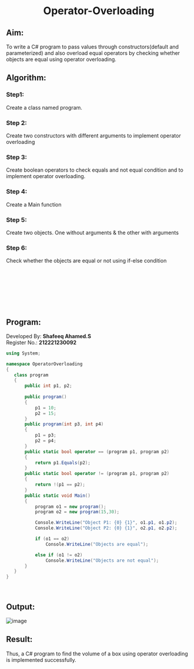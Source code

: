 # <p align="center">Operator-Overloading</p>


## Aim:
To write a C# program to pass values through constructors(default and parameterized) and also overload equal operators by checking whether objects are equal using operator overloading. 
 
## Algorithm:
### Step1:
Create a class named program.
### Step 2:
Create two constructors with different arguments to implement operator overloading
### Step 3:
Create boolean operators to check equals and not equal condition and to implement operator overloading.
### Step 4:
Create a Main function
### Step 5:
Create two objects. One without arguments & the other with arguments
### Step 6:
Check whether the objects are equal or not using if-else condition

</br> </br> </br> </br></br> </br>
 
 ## Program:
 Developed By: **Shafeeq Ahamed.S**
 </br>
 Register No.: **212221230092**
 ```c#
using System;

namespace OperatorOverloading
{
    class program
    {
        public int p1, p2;
        
        public program()
        {
            p1 = 10;
            p2 = 15;
        }
        public program(int p3, int p4)
        {
            p1 = p3;
            p2 = p4;
        }
        public static bool operator == (program p1, program p2)
        {
            return p1.Equals(p2);
        }
        public static bool operator != (program p1, program p2)
        {
            return !(p1 == p2);
        }
        public static void Main()
        {
            program o1 = new program();
            program o2 = new program(15,30);

            Console.WriteLine("Object P1: {0} {1}", o1.p1, o1.p2);
            Console.WriteLine("Object P2: {0} {1}", o2.p1, o2.p2);

            if (o1 == o2)
                Console.WriteLine("Objects are equal");

            else if (o1 != o2)
                Console.WriteLine("Objects are not equal");
        }
    }
}
 ```
 
 </br>
 
 
 ## Output:
![image](https://github.com/ShafeeqAhamedS/C-_Exp_6_Operator-Overloading/assets/93427237/67fe790f-3757-4473-b97e-9272bea90e20)

 
 ## Result:
Thus, a C# program to find the volume of a box using operator overloading is implemented successfully.
